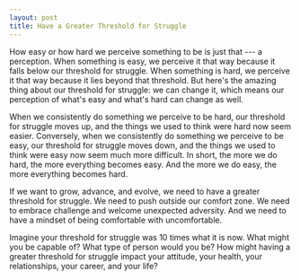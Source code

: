 ```yaml
---
layout: post
title: Have a Greater Threshold for Struggle
---
```


How easy or how hard we perceive something to be is just that --- a perception. When something is easy, we perceive it that way because it falls below our threshold for struggle. When something is hard, we perceive it that way because it lies beyond that threshold. But here's the amazing thing about our threshold for struggle: we can change it, which means our perception of what's easy and what's hard can change as well.

When we consistently do something we perceive to be hard, our threshold for struggle moves up, and the things we used to think were hard now seem easier. Conversely, when we consistently do something we perceive to be easy, our threshold for struggle moves down, and the things we used to think were easy now seem much more difficult. In short, the more we do hard, the more everything becomes easy. And the more we do easy, the more everything becomes hard.

If we want to grow, advance, and evolve, we need to have a greater threshold for struggle. We need to push outside our comfort zone. We need to embrace challenge and welcome unexpected adversity. And we need to have a mindset of being comfortable with uncomfortable.

Imagine your threshold for struggle was 10 times what it is now. What might you be capable of? What type of person would you be? How might having a greater threshold for struggle impact your attitude, your health, your relationships, your career, and your life?